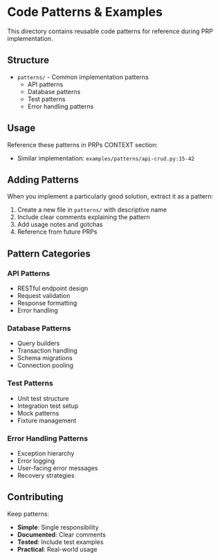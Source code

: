 # Code Patterns & Examples

This directory contains reusable code patterns for reference during PRP implementation.

## Structure

- `patterns/` - Common implementation patterns
  - API patterns
  - Database patterns
  - Test patterns
  - Error handling patterns

## Usage

Reference these patterns in PRPs CONTEXT section:

- Similar implementation: `examples/patterns/api-crud.py:15-42`

## Adding Patterns

When you implement a particularly good solution, extract it as a pattern:

1. Create a new file in `patterns/` with descriptive name
2. Include clear comments explaining the pattern
3. Add usage notes and gotchas
4. Reference from future PRPs

## Pattern Categories

### API Patterns

- RESTful endpoint design
- Request validation
- Response formatting
- Error handling

### Database Patterns

- Query builders
- Transaction handling
- Schema migrations
- Connection pooling

### Test Patterns

- Unit test structure
- Integration test setup
- Mock patterns
- Fixture management

### Error Handling Patterns

- Exception hierarchy
- Error logging
- User-facing error messages
- Recovery strategies

## Contributing

Keep patterns:

- **Simple**: Single responsibility
- **Documented**: Clear comments
- **Tested**: Include test examples
- **Practical**: Real-world usage
